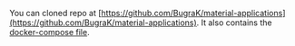 You can cloned repo at [https://github.com/BugraK/material-applications](https://github.com/BugraK/material-applications). It also contains the [docker-compose file](https://github.com/BugraK/material-applications/blob/main/express-app/docker-compose.yml).

